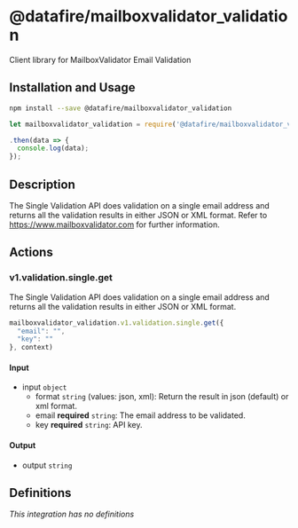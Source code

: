 # @datafire/mailboxvalidator_validation

Client library for MailboxValidator Email Validation

## Installation and Usage
```bash
npm install --save @datafire/mailboxvalidator_validation
```
```js
let mailboxvalidator_validation = require('@datafire/mailboxvalidator_validation').create();

.then(data => {
  console.log(data);
});
```

## Description

The Single Validation API does validation on a single email address and returns all the validation results in either JSON or XML format. Refer to https://www.mailboxvalidator.com for further information.

## Actions

### v1.validation.single.get
The Single Validation API does validation on a single email address and returns all the validation results in either JSON or XML format.


```js
mailboxvalidator_validation.v1.validation.single.get({
  "email": "",
  "key": ""
}, context)
```

#### Input
* input `object`
  * format `string` (values: json, xml): Return the result in json (default) or xml format.
  * email **required** `string`: The email address to be validated.
  * key **required** `string`: API key.

#### Output
* output `string`



## Definitions

*This integration has no definitions*
